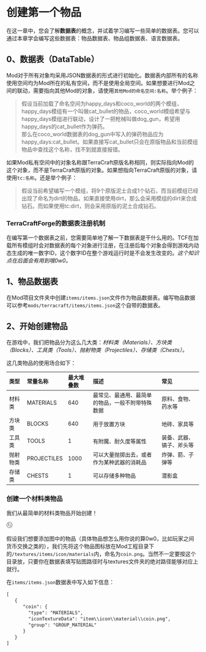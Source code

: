 # 创建第一个物品

在这一章中，您会了解**数据表**的概念，并试着学习编写一些简单的数据表。您可以通过本章学会编写这些数据表：物品数据表、物品组数据表、语言数据表。

## 0、数据表（DataTable）

Mod对于所有对象均采用JSON数据表的形式进行初始化。数据表内部所有的名称使用空间均为Mod所在的私有空间，而不是使用全局空间。如果想要进行Mod之间的联动，需要指向其他Mod的对象，请使用`其他Mod的命名空间:名称`。举个例子：

> 假设当前加载了命名空间为happy\_days和coco\_world的两个模组，happy\_days模组有一个叫做cat\_bullet的物品，coco\_world模组希望与happy\_days模组进行联动，设计了一把枪械叫做dog\_gun，希望用happy\_days的cat\_bullet作为弹药。  
> 那么在coco\_world数据表的dog\_gun中写入的弹药物品应为happy\_days:cat\_bullet。如果直接写cat\_bullet只会在原版物品和当前模组物品中查找这个名称，找不到就直接报错。

如果Mod私有空间中的对象名称跟TerraCraft原版名称相同，则实际指向Mod的这个对象，而不是TerraCraft原版的对象。如果想指向TerraCraft原版的对象，请使用`tc:名称`。还是举个例子：

> 假设当前希望编写一个模组，将9个原版泥土合成1个钻石，而当前模组已经出现了命名为dirt的物品。如果直接使用dirt，那么会采用模组的dirt来合成钻石。而如果使用tc:dirt，则会采用原版的泥土合成钻石。

### TerraCraftForge的数据表注册机制

在编写第一个数据表之前，您需要简单地了解一下数据表是干什么用的。TCF在加载所有模组时会对数据表的每个对象进行注册，在注册后每个对象会得到游戏内动态生成的唯一数字ID，这个数字ID在整个游戏运行时是不会发生改变的。_这个知识点在后面会有用到哦0w0。_

## 1、物品数据表

在Mod项目文件夹中创建`items/items.json`文件作为物品数据表。编写物品数据可以参考`mods/terracraft/items/items.json`这个自带的数据表。

## 2、开始创建物品

在游戏中，我们把物品分为这么几大类：_材料类（Materials）、方块类（Blocks）、工具类（Tools）、抛射物类（Projectiles）、存储类（Chests）。_

这几类物品的使用场合如下：

| 类型 | 常量名称 | 最大堆叠数 | 描述 | 常见 |
| :--- | :--- | :--- | :--- | :--- |
| 材料类 | MATERIALS | 640 | 最常见、最通用、最简单的物品，一般不附带特殊数据 | 原料、食物、药水等 |
| 方块类 | BLOCKS | 640 | 用于放置方块 | 地砖、家具等 |
| 工具类 | TOOLS | 1 | 有附魔、耐久度等属性 | 装备、武器、镐子、斧头等 |
| 抛射物类 | PROJECTILES | 1000 | 可以大量抛掷出去，或者作为某种武器的消耗品 | 炸弹、箭、子弹等 |
| 存储类 | CHESTS | 1 | 可以存储多种物品 | 潜影盒 |

### 创建一个材料类物品

我们从最简单的材料类物品开始创建！

![&#x8FD9;&#x662F;&#x4E00;&#x679A;IC2&#x7684;&#x786C;&#x5E01;&#xFF01;](../../../.gitbook/assets/coin.png)

假设我们想要添加图中的物品（具体物品想怎么用你说的算0w0，比如玩家之间货币交换之类的），我们先将这个物品图标放在Mod工程目录下的`/textures/items/icon/materials`内，命名为`coin.png`。当然不一定要按这个目录放，只要你在数据表填写贴图路径时与textures文件夹的绝对路径能够对应上就行。

在`items/items.json`数据表中写入如下信息：

```text
[
   {
      "coin": {
        "type": "MATERIALS",
        "iconTextureData": "item\\icon\\material\\coin.png",
        "group": "GROUP_MATERIAL"
      }
   }
]
```

